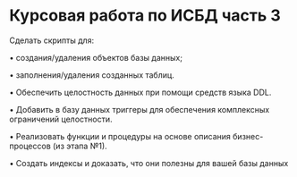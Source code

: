 # Курсовая работа по ИСБД часть 3

Сделать скрипты для:

• создания/удаления объектов базы данных;

• заполнения/удаления созданных таблиц.

• Обеспечить целостность данных при помощи средств языка DDL.

• Добавить в базу данных триггеры для обеспечения комплексных ограничений целостности.

• Реализовать функции и процедуры на основе описания бизнес-процессов (из этапа №1).

• Создать индексы и доказать, что они полезны для вашей базы данных
